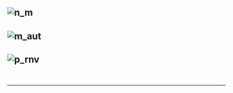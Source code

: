 ![n_m](https://github.com/gopala-kr/Quantum-Dots/blob/master/45-Verticals/scn/n_m.png)
------------
![m_aut](https://github.com/gopala-kr/Quantum-Dots/blob/master/45-Verticals/scn/m_aut.png)
-----
![p_rnv](https://github.com/gopala-kr/Quantum-Dots/blob/master/45-Verticals/scn/p_rnv.png)
---------
![]()
-----
-----------

